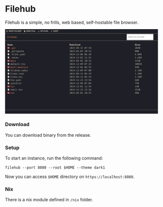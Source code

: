 # Filehub


Filehub is a simple, no frills, web based, self-hostable file browser.

![demo1](./doc/filehub-demo1.png)


### Download
You can download binary from the release.


### Setup
To start an instance, run the following command:

```
filehub --port 8080 --root $HOME --theme dark1
```

Now you can access `$HOME` directory on `https://localhost:8080`.


### Nix
There is a nix module defined in `/nix` folder.

